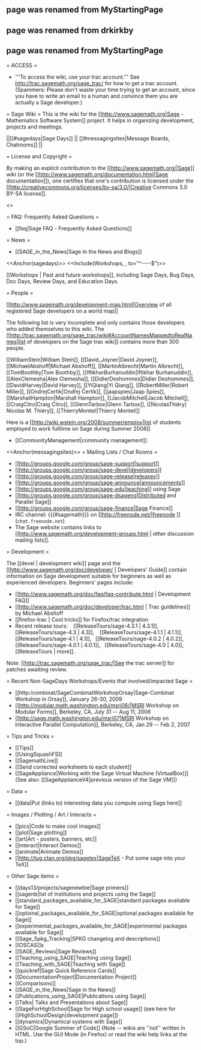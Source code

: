 ## page was renamed from MyStartingPage
## page was renamed from drkirkby
## page was renamed from MyStartingPage

= ACCESS =

 * '''To access the wiki, use your trac account.'''  See http://trac.sagemath.org/sage_trac/ for how to get a trac account.    (Spammers: Please don't waste your time trying to get an account, since you have to write an email to a human and convince them you are actually a Sage developer.)

= Sage Wiki =
This is the wiki for the [[http://www.sagemath.org|Sage - Mathematics Software System]] project. It helps in organizing development, projects and meetings.
 
 ||[[#sagedays|Sage Days]] || [[#messagingsites|Message Boards, Chatrooms]]  ||


= License and Copyright =

By making an explicit contribution to the [[http://www.sagemath.org/|Sage]] wiki (or the [[http://www.sagemath.org/documentation.html|Sage documentation]]), one certifies that one's contribution is licensed under the [[http://creativecommons.org/licenses/by-sa/3.0/|Creative Commons 3.0 BY-SA license]].


<<TableOfContents>>


= FAQ: Frequently Asked Questions =

 * [[faq|Sage FAQ - Frequently Asked Questions]]


= News =

 * [[SAGE_in_the_News|Sage In the News and Blogs]]


<<Anchor(sagedays)>>
<<Include(Workshops, , to="^----$")>>

[[Workshops | Past and future workshops]], including Sage Days, Bug Days, Doc Days, Review Days, and Education Days.

= People =

[[http://www.sagemath.org/development-map.html|Overview of all registered Sage developers on a world map]]

The following list is very incomplete and only contains those developers who added themselves to this wiki. The [[http://trac.sagemath.org/sage_trac/wiki#AccountNamesMappedtoRealNames|list of developers on the Sage trac wiki]] contains more than 300 people.

[[WilliamStein|William Stein]],  [[David_Joyner|David Joyner]], [[MichaelAbshoff|Michael Abshoff]], [[MartinAlbrecht|Martin Albrecht]], [[TomBoothby|Tom Boothby]], [[IftikharBurhanuddin|Iftikhar Burhanuddin]], [[AlexClemesha|Alex Clemesha]], [[DidierDeshommes|Didier Deshommes]], [[DavidHarvey|David Harvey]], [[YiQiang|Yi Qiang]], [[RobertMiller|Robert Miller]], [[OndrejCertik|Ondřej Čertík]], [[jaapspies|Jaap Spies]], [[MarshallHampton|Marshall Hampton]], [[JacobMitchell|Jacob Mitchell]], [[CraigCitro|Craig Citro]], [[GlennTarbox|Glenn Tarbox]], [[NicolasThiéry| Nicolas M. Thiéry]], [[ThierryMonteil|Thierry Monteil]]

Here is a [[http://wiki.wstein.org/2008/summer/employ|list of students employed to work fulltime on Sage during Summer 2008]]

 * [[CommunityManagement|community management]]


<<Anchor(messagingsites)>>
= Mailing Lists / Chat Rooms =

 * [[http://groups.google.com/group/sage-support|support]]
 * [[http://groups.google.com/group/sage-devel|developers]]
 * [[http://groups.google.com/group/sage-release|releases]]
 * [[http://groups.google.com/group/sage-announce|announcements]]
 * [[http://groups.google.com/group/sage-edu|teaching]] using Sage
 * [[http://groups.google.com/group/sage-dsageng|Distributed and Parallel Sage]]
 * [[http://groups.google.com/group/sage-finance|Sage Finance]]
 * IRC channel: {{{#sagemath}}} on [[http://freenode.net/|freenode ]] (`chat.freenode.net`)
 * The Sage website contains links to [[http://www.sagemath.org/development-groups.html | other discussion mailing lists]].


= Development =

The [[devel | development wiki]] page and the [[http://www.sagemath.org/doc/developer/ | Developers' Guide]] contain information on Sage development suitable for beginners as well as experienced developers. Beginners' pages include:

 * [[http://www.sagemath.org/doc/faq/faq-contribute.html | Development FAQ]]
 * [[http://www.sagemath.org/doc/developer/trac.html | Trac guidelines]] by Michael Abshoff
 * [[firefox-trac | Cool tricks]] for Firefox/trac integration
 * Recent release tours: ` ` [[ReleaseTours/sage-4.3.1 | 4.3.1]], ` ` [[ReleaseTours/sage-4.3 | 4.3]], ` ` [[ReleaseTours/sage-4.1.1 | 4.1.1]],` ` [[ReleaseTours/sage-4.1 | 4.1]],` ` [[ReleaseTours/sage-4.0.2 | 4.0.2]],` ` [[ReleaseTours/sage-4.0.1 | 4.0.1]],` ` [[ReleaseTours/sage-4.0 | 4.0]],` ` [[ReleaseTours | more]].

Note: [[http://trac.sagemath.org/sage_trac/|See the trac server]] for patches awaiting review.


= Recent Non-SageDays Workshops/Events that involved/impacted Sage =

 * [[http:/combinat/SageCombinatWorkshopOrsay|Sage-Combinat Workshop in Orsay]], January 26-30, 2009
 * [[http://modular.math.washington.edu/msri06/|MSRI Workshop on Modular Forms]], Berkeley, CA, July 31 -- Aug 11, 2006
 * [[http://sage.math.washington.edu/msri07|MSRI Workshop on Interactive Parallel Computation]], Berkeley, CA, Jan 29 -- Feb 2, 2007


= Tips and Tricks =

 * [[Tips]]
 * [[UsingSquashFS]]
 * [[SagemathLive]]
 * [[Send corrected worksheets to each student]]
 * [[SageAppliance|Working with the Sage Virtual Machine (VirtualBox)]] (See also: [[SageApplianceV4|previous version of the Sage VM]])

= Data =

 * [[data|Put (links to) interesting data you compute using Sage here]]


= Images / Plotting / Art / Interacts =

 * [[pics|Code to make cool images]]
 * [[plot|Sage plotting]]
 * [[art|Art - posters, banners, etc]]
 * [[interact|Interact Demos]]
 * [[animate|Animate Demos]]
 * [[http://tug.ctan.org/pkg/sagetex|SageTeX - Put some sage into your TeX]]


= Other Sage items =

 * [[days13/projects/sagenewbie|Sage primers]]
 * [[sagenb|list of institutions and projects using the Sage]]
 * [[standard_packages_available_for_SAGE|standard packages available for Sage]]
 * [[optional_packages_available_for_SAGE|optional packages available for Sage]]
 * [[experimental_packages_available_for_SAGE|experimental packages available for Sage]]
 * [[Sage_Spkg_Tracking|SPKG changelog and descriptions]]
 * [[OSCAS]]s
 * [[SAGE_Reviews|Sage Reviews]]
 * [[Teaching_using_SAGE|Teaching using Sage]]
 * [[Teaching_with_SAGE|Teaching with Sage]]
 * [[quickref|Sage Quick Reference Cards]]
 * [[DocumentationProject|Documentation Project]]
 * [[Comparisons]]
 * [[SAGE_in_the_News|Sage in the News]]
 * [[Publications_using_SAGE|Publications using Sage]]
 * [[Talks| Talks and Presentations about Sage]]
 * [[SageForHighSchool|Sage for High school usage]] (see here for [[HighSchoolDesign|development page]])
 * [[dynamics|Dynamical systems with Sage]]
 * [[GSoC|Google Summer of Code]]
(Note -- wikis are ''not'' written in HTML.  Use the GUI Mode (in Firefox) or read the wiki help links at the top.)
